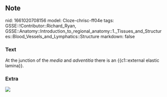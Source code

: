 ## Note
nid: 1661020708156
model: Cloze-chrisc-ff04e
tags: GSSE::!Contributor::Richard_Ryan, GSSE::Anatomy::Introduction_to_regional_anatomy::1._Tissues_and_Structures::Blood_Vessels_and_Lymphatics::Structure
markdown: false

### Text
<div class='toggle'>
  At the junction of the <em>media</em> and <em>adventitia</em>
  there is an {{c1::external elastic lamina}}.
</div>

### Extra
<img src="section-artery.jpg">
